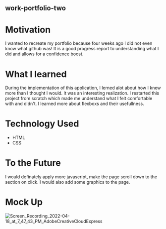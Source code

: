 ## work-portfolio-two

# Motivation
I wanted to recreate my portfolio because four weeks ago I did not even know what github was! It is a good progress report to understanding what I did and allows for a confidence boost. 

# What I learned 

 During the implementation of this application, I lerned alot about how I knew more than I thought I would. It was an interesting realization. I restarted this project from scratch which made me understand what I felt comfortable with and didn't. I learned more about flexboxs and their usefullness. 
 
# Technology Used 
 - HTML 
 - CSS
# To the Future

I would definately apply more javascript, make the page scroll down to the section on click. I would also add some graphics to the page. 

# Mock Up

![Screen_Recording_2022-04-18_at_7_47_43_PM_AdobeCreativeCloudExpress](https://user-images.githubusercontent.com/98351351/163912319-25c8ff8d-0b46-42d5-9d3e-285b76bc4a4a.gif)
